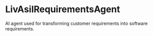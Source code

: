 # LivAsilRequirementsAgent
AI agent used for transforming customer requirements into software requirements. 
